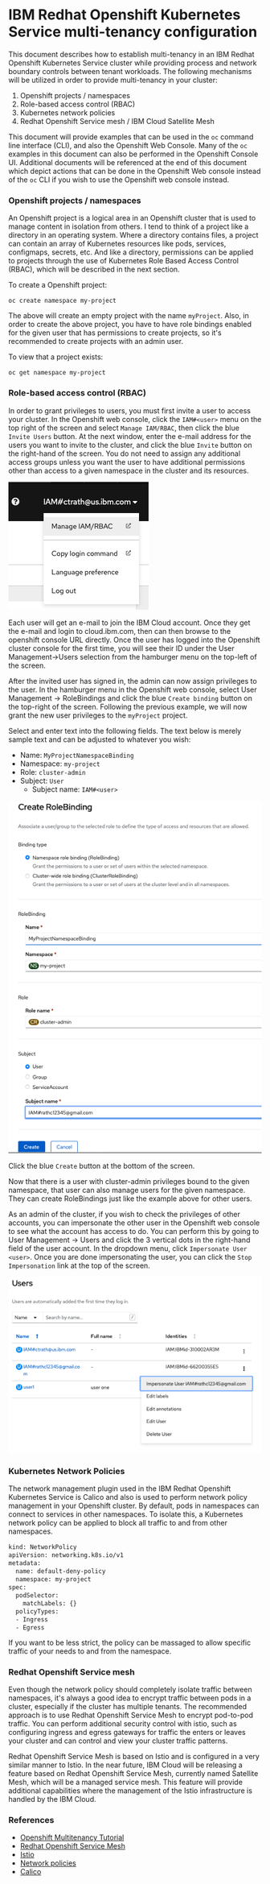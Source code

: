 # IBM Redhat Openshift Kubernetes Service multi-tenancy configuration

This document describes how to establish multi-tenancy in an IBM Redhat Openshift Kubernetes Service cluster while providing process and network boundary controls between tenant workloads.  The following mechanisms will be utilized in order to provide multi-tenancy in your cluster:

1. Openshift projects / namespaces
2. Role-based access control (RBAC)
3. Kubernetes network policies
4. Redhat Openshift Service mesh / IBM Cloud Satellite Mesh

This document will provide examples that can be used in the `oc` command line interface (CLI), and also the Openshift Web Console.  Many of the `oc` examples in this document can also be performed in the Openshift Console UI.  Additional documents will be referenced at the end of this document which depict actions that can be done in the Openshift Web console instead of the `oc` CLI if you wish to use the Openshift web console instead.


### Openshift projects / namespaces

An Openshift project is a logical area in an Openshift cluster that is used to manage content in isolation from others.  I tend to think of a project like a directory in an operating system.  Where a directory contains files, a project can contain an array of Kubernetes resources like pods, services, configmaps, secrets, etc.  And like a directory, permissions can be applied to projects through the use of Kubernetes Role Based Access Control (RBAC), which will be described in the next section.

To create a Openshift project:
```
oc create namespace my-project
```

The above will create an empty project with the name `myProject`.  Also, in order to create the above project, you have to have role bindings enabled for the given user that has permissions to create projects, so it's recommended to create projects with an admin user.

To view that a project exists:
```
oc get namespace my-project
```

### Role-based access control (RBAC)

In order to grant privileges to users, you must first invite a user to access your cluster.  In the Openshift web console, click the `IAM#<user>` menu on the top right of the screen and select `Manage IAM/RBAC`, then click the blue `Invite Users` button.  At the next window, enter the e-mail address for the users you want to invite to the cluster, and click the blue `Invite` button on the right-hand of the screen.  You do not need to assign any additional access groups unless you want the user to have additional permissions other than access to a given namespace in the cluster and its resources.

![](./ManageIAM.png)

Each user will get an e-mail to join the IBM Cloud account.  Once they get the e-mail and login to cloud.ibm.com, then can then browse to the openshift console URL directly.  Once the user has logged into the Openshift cluster console for the first time, you will see their ID under the User Management->Users selection from the hamburger menu on the top-left of the screen.

After the invited user has signed in, the admin can now assign privileges to the user.  In the hamburger menu in the Openshift web console, select User Management -> RoleBindings and click the blue `Create binding` button on the top-right of the screen.  Following the previous example, we will now grant the new user privileges to the `myProject` project.

Select and enter text into the following fields.  The text below is merely sample text and can be adjusted to whatever you wish:

- Name: `MyProjectNamespaceBinding`
- Namespace: `my-project`
- Role: `cluster-admin`
- Subject: `User`
  - Subject name: `IAM#<user>`

![](./RoleBinding.png)

Click the blue `Create` button at the bottom of the screen.

Now that there is a user with cluster-admin privileges bound to the given namespace, that user can also manage users for the given namespace.  They can create RoleBindings just like the example above for other users.

As an admin of the cluster, if you wish to check the privileges of other accounts, you can impersonate the other user in the Openshift web console to see what the account has access to do.  You can perform this by going to User Management -> Users and click the 3 vertical dots in the right-hand field of the user account.  In the dropdown menu, click `Impersonate User <user>`.  Once you are done impersonating the user, you can click the `Stop Impersonation` link at the top of the screen.

![](Impersonate.png)

### Kubernetes Network Policies

The network management plugin used in the IBM Redhat Openshift Kubernetes Service is Calico and also is used to perform network policy management in your Openshift cluster.  By default, pods in namespaces can connect to services in other namespaces.  To isolate this, a Kubernetes network policy can be applied to block all traffic to and from other namespaces.


```
kind: NetworkPolicy
apiVersion: networking.k8s.io/v1
metadata:
  name: default-deny-policy
  namespace: my-project
spec:
  podSelector:
    matchLabels: {}
  policyTypes:
  - Ingress
  - Egress
```

If you want to be less strict, the policy can be massaged to allow specific traffic of your needs to and from the namespace.


### Redhat Openshift Service mesh 

Even though the network policy should completely isolate traffic between namespaces, it's always a good idea to encrypt traffic between pods in a cluster, especially if the cluster has multiple tenants.  The recommended approach is to use Redhat Openshift Service Mesh to encrypt pod-to-pod traffic.  You can perform additional security control with istio, such as configuring ingress and egress gateways for traffic the enters or leaves your cluster and can control and view your cluster traffic patterns.

Redhat Openshift Service Mesh is based on Istio and is configured in a very similar manner to Istio.  In the near future, IBM Cloud will be releasing a feature based on Redhat Openshift Service Mesh, currently named Satellite Mesh, which will be a managed service mesh.  This feature will provide additional capabilities where the management of the Istio infrastructure is handled by the IBM Cloud. 


### References
- [Openshift Multitenancy Tutorial](https://developer.ibm.com/tutorials/multitenancy-and-role-based-access-control/)
- [Redhat Openshift Service Mesh](https://cloud.redhat.com/learn/topics/service-mesh)
- [Istio](https://istio.io/latest/about/service-mesh/)
- [Network policies](https://loft.sh/blog/kubernetes-network-policies-for-isolating-namespaces/)
- [Calico](https://projectcalico.docs.tigera.io/getting-started/kubernetes/quickstart)

